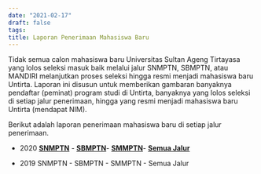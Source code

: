 ```yaml
---
date: "2021-02-17"
draft: false
tags:
title: Laporan Penerimaan Mahasiswa Baru
---
```


Tidak semua calon mahasiswa baru Universitas Sultan Ageng Tirtayasa yang lolos seleksi masuk baik melalui jalur SNMPTN, SBMPTN, atau MANDIRI melanjutkan proses seleksi hingga resmi menjadi mahasiswa baru Untirta. Laporan ini disusun untuk memberikan gambaran banyaknya pendaftar (peminat) program studi di Untirta, banyaknya yang lolos seleksi di setiap jalur penerimaan, hingga yang resmi menjadi mahasiswa baru Untirta (mendapat NIM).

Berikut adalah laporan penerimaan mahasiswa baru di setiap jalur penerimaan.

-   2020 [**SNMPTN**](https://20snm.netlify.app) - [**SBMPTN**](https://20sbm.netlify.app)- [**SMMPTN**](https://20smm.netlify.app)- [**Semua Jalur**](http://20pmb.netlify.app)

-   2019 SNMPTN - SBMPTN - SMMPTN - Semua Jalur
